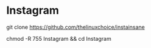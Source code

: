 # Instagram

git clone https://github.com/thelinuxchoice/instainsane

chmod -R 755 Instagram && cd Instagram
